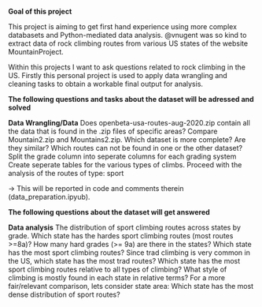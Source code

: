 **Goal of this project**

This project is aiming to get first hand experience using more complex databasets and Python-mediated data analysis.
@vnugent was so kind to extract data of rock climbing routes from various US states of the website MountainProject.

Within this projects I want to ask questions related to rock climbing in the US. 
Firstly this personal project is used to apply data wrangling and cleaning tasks to obtain a workable final output for analysis.

**The following questions and tasks about the dataset will be adressed and solved** 

**Data Wrangling/Data**
Does openbeta-usa-routes-aug-2020.zip contain all the data that is found in the .zip files of specific areas?
Compare Mountain2.zip and Mountains2.zip. Which dataset is more complete? Are they similar? 
Which routes can not be found in one or the other dataset?
Split the grade column into seperate columns for each grading system
Create seperate tables for the various types of climbs. 
Proceed with the analysis of the routes of type: sport

-> This will be reported in code and comments therein (data_preparation.ipyub).

**The following questions about the dataset will get answered**

**Data analysis**
The distribution of sport climbing routes across states by grade.
     Which state has the hardes sport climbing routes (most routes >=8a)?
     How many hard grades (>= 9a) are there in the states?
     Which state has the most sport climbing routes?
     Since trad climbing is very common in the US, which state has the most trad routes?
     Which state has the most sport climbing routes relative to all types of climbing?
     What style of climbing is mostly found in each state in relative terms?
For a more fair/relevant comparison, lets consider state area:
Which state has the most dense distribution of sport routes?

